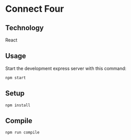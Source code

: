 # Connect Four

## Technology
React

## Usage
Start the development express server with this command:
```
npm start
```

## Setup
```
npm install
```
 
## Compile
```
npm run compile
```
